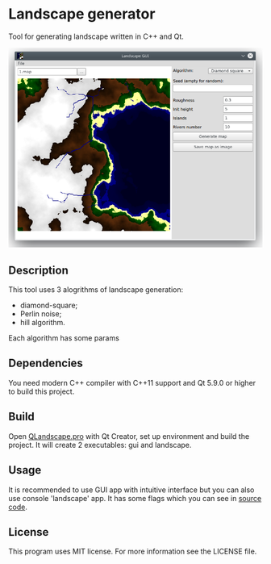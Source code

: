 # Landscape generator

Tool for generating landscape written in C++ and Qt.

<img src="images/Landscape_GUI.png" alt="drawing" width="600px"/>

## Description

This tool uses 3 alogrithms of landscape generation:

- diamond-square;
- Perlin noise;
- hill algorithm.

Each algorithm has some params

## Dependencies

You need modern C++ compiler with C++11 support and Qt 5.9.0 or higher to build this project.

## Build

Open [QLandscape.pro](QLandscape/QLandscape.pro) with Qt Creator, set up environment and build the project. It will create 2 executables: gui and landscape.

## Usage

It is recommended to use GUI app with intuitive interface but you can also use console 'landscape' app. It has some flags which you can see in [source code](QLandscape/landscape/main.cpp).

## License

This program uses MIT license. For more information see the LICENSE file.
